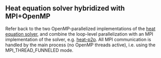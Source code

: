 ## Heat equation solver hybridized with MPI+OpenMP

Refer back to the two OpenMP-parallelized implementations of the
[heat equation solver](../../openmp/heat), and combine the loop-level
parallelization with an MPI implementation of the solver, e.g.
[heat-p2p](../../mpi/heat-p2p). All MPI communication is handled by the
main process (no OpenMP threads active), i.e. using the
MPI_THREAD_FUNNELED mode.
